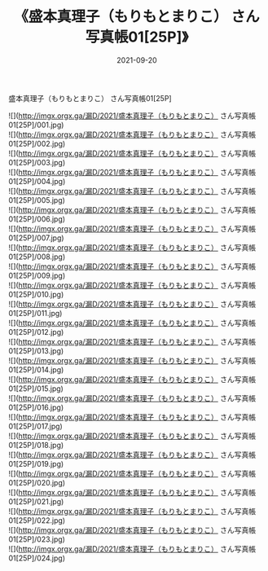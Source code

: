 ﻿---
layout: post
title:  《盛本真理子（もりもとまりこ） さん写真帳01[25P]》
date:   2021-09-20
img: http://imgx.orgx.ga/漏D/2021/盛本真理子（もりもとまりこ） さん写真帳01[25P]/000.jpg
categories: [美女, 清纯, 唯美]
---

盛本真理子（もりもとまりこ） さん写真帳01[25P]

  ![](http://imgx.orgx.ga/漏D/2021/盛本真理子（もりもとまりこ） さん写真帳01[25P]/001.jpg) <br> ![](http://imgx.orgx.ga/漏D/2021/盛本真理子（もりもとまりこ） さん写真帳01[25P]/002.jpg) <br> ![](http://imgx.orgx.ga/漏D/2021/盛本真理子（もりもとまりこ） さん写真帳01[25P]/003.jpg) <br> ![](http://imgx.orgx.ga/漏D/2021/盛本真理子（もりもとまりこ） さん写真帳01[25P]/004.jpg) <br> ![](http://imgx.orgx.ga/漏D/2021/盛本真理子（もりもとまりこ） さん写真帳01[25P]/005.jpg) <br> ![](http://imgx.orgx.ga/漏D/2021/盛本真理子（もりもとまりこ） さん写真帳01[25P]/006.jpg) <br> ![](http://imgx.orgx.ga/漏D/2021/盛本真理子（もりもとまりこ） さん写真帳01[25P]/007.jpg) <br> ![](http://imgx.orgx.ga/漏D/2021/盛本真理子（もりもとまりこ） さん写真帳01[25P]/008.jpg) <br> ![](http://imgx.orgx.ga/漏D/2021/盛本真理子（もりもとまりこ） さん写真帳01[25P]/009.jpg) <br> ![](http://imgx.orgx.ga/漏D/2021/盛本真理子（もりもとまりこ） さん写真帳01[25P]/010.jpg) <br> ![](http://imgx.orgx.ga/漏D/2021/盛本真理子（もりもとまりこ） さん写真帳01[25P]/011.jpg) <br> ![](http://imgx.orgx.ga/漏D/2021/盛本真理子（もりもとまりこ） さん写真帳01[25P]/012.jpg) <br> ![](http://imgx.orgx.ga/漏D/2021/盛本真理子（もりもとまりこ） さん写真帳01[25P]/013.jpg) <br> ![](http://imgx.orgx.ga/漏D/2021/盛本真理子（もりもとまりこ） さん写真帳01[25P]/014.jpg) <br> ![](http://imgx.orgx.ga/漏D/2021/盛本真理子（もりもとまりこ） さん写真帳01[25P]/015.jpg) <br> ![](http://imgx.orgx.ga/漏D/2021/盛本真理子（もりもとまりこ） さん写真帳01[25P]/016.jpg) <br> ![](http://imgx.orgx.ga/漏D/2021/盛本真理子（もりもとまりこ） さん写真帳01[25P]/017.jpg) <br> ![](http://imgx.orgx.ga/漏D/2021/盛本真理子（もりもとまりこ） さん写真帳01[25P]/018.jpg) <br> ![](http://imgx.orgx.ga/漏D/2021/盛本真理子（もりもとまりこ） さん写真帳01[25P]/019.jpg) <br> ![](http://imgx.orgx.ga/漏D/2021/盛本真理子（もりもとまりこ） さん写真帳01[25P]/020.jpg) <br> ![](http://imgx.orgx.ga/漏D/2021/盛本真理子（もりもとまりこ） さん写真帳01[25P]/021.jpg) <br> ![](http://imgx.orgx.ga/漏D/2021/盛本真理子（もりもとまりこ） さん写真帳01[25P]/022.jpg) <br> ![](http://imgx.orgx.ga/漏D/2021/盛本真理子（もりもとまりこ） さん写真帳01[25P]/023.jpg) <br> ![](http://imgx.orgx.ga/漏D/2021/盛本真理子（もりもとまりこ） さん写真帳01[25P]/024.jpg) <br>
